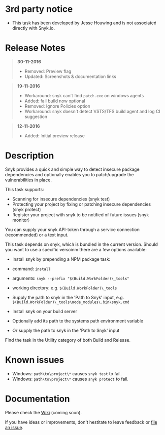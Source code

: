 # 3rd party notice

* This task has been developed by Jesse Houwing and is not associated directly with Snyk.io.

# Release Notes

> **30-11-2016**
> - Removed: Preview flag
> - Updated: Screenshots & documentation links 

> **19-11-2016**
> - Workaround: snyk can't find `patch.exe` on windows agents
> - Added: fail build now optional
> - Removed: Ignore Policies option
> - Workaround: snyk doesn't detect VSTS/TFS build agent and log CI suggestion

> **12-11-2016**
> - Added: Initial preview release

# Description

Snyk provides a quick and simple way to detect insecure package dependencies and optionally enables you to patch/upgrade the vulnerabilities in place.

This task supports:

 * Scanning for insecure dependencies (snyk test)
 * Protecting your project by fixing or patching insecure dependencies (snyk protect)
 * Register your project with snyk to be notified of future issues (snyk monitor)
 
You can supply your snyk API-token through a service connection (recommended) or a text input.
 
This task depends on snyk, which is bundled in the current version. Should you want to use a specific versoinm there are a few options available:

 * Install snyk by prepending a NPM package task:
  * command: `install`
  * arguments: `snyk --prefix "$(Build.WorkFolder)\_tools"`
  * working directory: e.g. `$(Build.WorkFolder)\_tools`
  * Supply the path to snyk in the 'Path to Snyk' input, e.g. `$(Build.WorkFolder)\_tools\node_modules\.bin\snyk.cmd`

 * Install snyk on your build server
  * Optionally add its path to the systems path environment variable
  * Or supply the path to snyk in the 'Path to Snyk' input

Find the task in the Utility category of both Build and Release.

# Known issues
 
 * Windows: `path\to\project\*` causes `snyk test` to fail.
 * Windows: `path\to\project\*` causes `snyk protect` to fail.
 
# Documentation

Please check the [Wiki](https://github.com/jessehouwing/vsts-snyk-task/wiki) (coming soon).

If you have ideas or improvements, don't hestitate to leave feedback or [file an issue](https://github.com/jessehouwing/vsts-snyk-task/issues).
